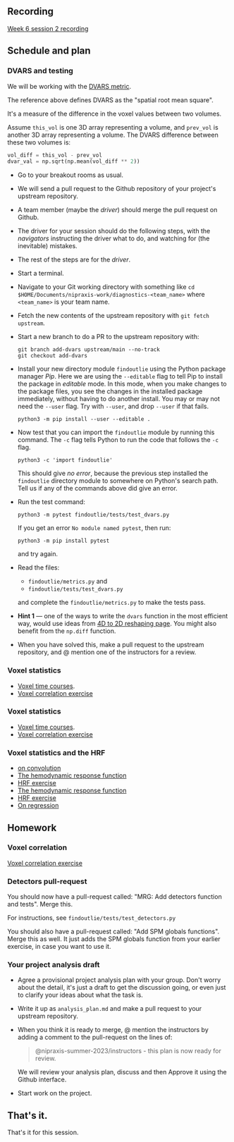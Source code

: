 ## Recording

[Week 6 session
2 recording](https://numfocus-org.zoom.us/rec/share/h4KwgYUV3j4YvdxfW9cgIhwCNoithzCdh_f4R9Ffp1T7WD5otdQlPJ9XGQZFADwc.9VrPjCFLhi8N3v5_)

## Schedule and plan

### DVARS and testing

We will be working with the [DVARS
metric](https://www.ncbi.nlm.nih.gov/pmc/articles/PMC5915574/).

The reference above defines DVARS as the "spatial root mean square".

It's a measure of the difference in the voxel values between two volumes.

Assume `this_vol` is one 3D array representing a volume, and `prev_vol` is
another 3D array representing a volume.  The DVARS difference between these two
volumes is:

```python
vol_diff = this_vol - prev_vol
dvar_val = np.sqrt(np.mean(vol_diff ** 2))
```

* Go to your breakout rooms as usual.
* We will send a pull request to the Github repository of your project's
  upstream repository.
* A team member (maybe the *driver*) should merge the pull request on Github.
* The driver for your session should do the following steps, with the
  *navigators* instructing the driver what to do, and watching for (the
  inevitable) mistakes.
* The rest of the steps are for the *driver*.
* Start a terminal.
* Navigate to your Git working directory with something like `cd
  $HOME/Documents/nipraxis-work/diagnostics-<team_name>` where `<team_name>` is
  your team name.
* Fetch the new contents of the upstream repository with `git fetch upstream`.
*   Start a new branch to do a PR to the upstream repository with:

    ```
    git branch add-dvars upstream/main --no-track
    git checkout add-dvars
    ```
*   Install your new directory module `findoutlie` using the Python package
    manager *Pip*.  Here we are using the `--editable` flag to tell Pip to
    install the package in *editable* mode.  In this mode, when you make
    changes to the package files, you see the changes in the installed package
    immediately, without having to do another install.  You may or may not need
    the `--user` flag.  Try with `--user`, and drop `--user` if that fails.

    ```
    python3 -m pip install --user --editable .
    ```

*   Now test that you can import the `findoutlie` module by running this
    command.  The `-c` flag tells Python to run the code that follows the `-c`
    flag.

    ```
    python3 -c 'import findoutlie'
    ```

    This should give *no error*, because the previous step installed the
    `findoutlie` directory module to somewhere on Python's search path. Tell us
    if any of the commands above did give an error.

*   Run the test command:

    ```
    python3 -m pytest findoutlie/tests/test_dvars.py
    ```

    If you get an error `No module named pytest`, then run:

    ```
    python3 -m pip install pytest
    ```

    and try again.

*   Read the files:

    * `findoutlie/metrics.py` and
    * `findoutlie/tests/test_dvars.py`

    and complete the `findoutlie/metrics.py` to make the tests pass.

* **Hint 1** — one of the ways to write the `dvars` function in the most
  efficient way, would use ideas from [4D to 2D reshaping
  page](https://textbook.nipraxis.org/reshape_and_4d.html). You might also
  benefit from the `np.diff` function.

* When you have solved this, make a pull request to the upstream repository,
  and @ mention one of the instructors for a review.

### Voxel statistics

* [Voxel time courses](https://textbook.nipraxis.org/voxel_time_courses).
* [Voxel correlation
  exercise](https://hub.nipraxis.org/hub/user-redirect/git-pull?repo=https%3A//github.com/nipraxis/voxel_correlation&subPath=voxel_correlation.ipynb)

### Voxel statistics

* [Voxel time courses](https://textbook.nipraxis.org/voxel_time_courses).
* [Voxel correlation
  exercise](https://hub.nipraxis.org/hub/user-redirect/git-pull?repo=https%3A//github.com/nipraxis/voxel_correlation&subPath=voxel_correlation.ipynb)

### Voxel statistics and the HRF

* [on convolution](https://textbook.nipraxis.org/on_convolution)
* [The hemodynamic response
  function](https://textbook.nipraxis.org/convolution_background)
* [HRF
  exercise](https://hub.nipraxis.org/hub/user-redirect/git-pull?repo=https%3A//github.com/nipraxis/make_hrf&subPath=make_hrf.ipynb)
* [The hemodynamic response
  function](https://textbook.nipraxis.org/convolution_background)
* [HRF
  exercise](https://hub.nipraxis.org/hub/user-redirect/git-pull?repo=https%3A//github.com/nipraxis/make_hrf&subPath=make_hrf.ipynb)
* [On regression](https://textbook.nipraxis.org/on_regression)

## Homework

### Voxel correlation

[Voxel correlation
exercise](https://hub.nipraxis.org/hub/user-redirect/git-pull?repo=https%3A//github.com/nipraxis/voxel_correlation&subPath=voxel_correlation.ipynb)

### Detectors pull-request

You should now have a pull-request called: "MRG: Add detectors function and
tests".  Merge this.

For instructions, see `findoutlie/tests/test_detectors.py`

You should also have a pull-request called: "Add SPM globals functions".  Merge
this as well.  It just adds the SPM globals function from your earlier
exercise, in case you want to use it.

### Your project analysis draft

* Agree a provisional project analysis plan with your group.  Don't worry
  about the detail, it's just a draft to get the discussion going, or even
  just to clarify your ideas about what the task is.
* Write it up as `analysis_plan.md` and make a pull request to your upstream
  repository.
*   When you think it is ready to merge, @ mention the instructors by
    adding a comment to the pull-request on the lines of:

    > @nipraxis-summer-2023/instructors - this plan is now ready for review.

    We will review your analysis plan, discuss and then Approve it using the
    Github interface.
* Start work on the project.

## That's it.

That's it for this session.
